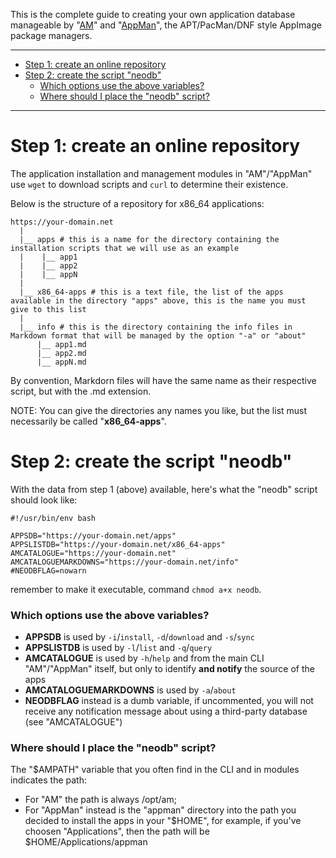 This is the complete guide to creating your own application database manageable by "[AM](https://github.com/ivan-hc/AM)" and "[AppMan](https://github.com/ivan-hc/AppMan)", the APT/PacMan/DNF style AppImage package managers.

-------------------------------
- [Step 1: create an online repository](#step-1-create-an-online-repository)
- [Step 2: create the script "neodb"](#step-2-create-the-script-neodb)
  - [Which options use the above variables?](#which-options-use-the-above-variables)
  - [Where should I place the "neodb" script?](#where-should-i-place-the-neodb-script)
-------------------------------

# Step 1: create an online repository
The application installation and management modules in "AM"/"AppMan" use `wget` to download scripts and `curl` to determine their existence.

Below is the structure of a repository for x86_64 applications:
```
https://your-domain.net
  |
  |__ apps # this is a name for the directory containing the installation scripts that we will use as an example
  |    |__ app1                     
  |    |__ app2
  |    |__ appN
  |
  |__ x86_64-apps # this is a text file, the list of the apps available in the directory "apps" above, this is the name you must give to this list
  |
  |__ info # this is the directory containing the info files in Markdown format that will be managed by the option "-a" or "about"
      |__ app1.md
      |__ app2.md
      |__ appN.md
  ```
By convention, Markdorn files will have the same name as their respective script, but with the .md extension.

NOTE: You can give the directories any names you like, but the list must necessarily be called "**x86_64-apps**".

# Step 2: create the script "neodb"
With the data from step 1 (above) available, here's what the "neodb" script should look like:
```
#!/usr/bin/env bash

APPSDB="https://your-domain.net/apps"
APPSLISTDB="https://your-domain.net/x86_64-apps"
AMCATALOGUE="https://your-domain.net"
AMCATALOGUEMARKDOWNS="https://your-domain.net/info"
#NEODBFLAG=nowarn
```
remember to make it executable, command `chmod a+x neodb`.

### Which options use the above variables?
- **APPSDB** is used by `-i`/`install`, `-d`/`download` and `-s`/`sync`
- **APPSLISTDB** is used by `-l`/`list` and `-q`/`query`
- **AMCATALOGUE** is used by `-h`/`help` and from the main CLI "AM"/"AppMan" itself, but only to identify **and notify** the source of the apps
- **AMCATALOGUEMARKDOWNS** is used by `-a`/`about`
- **NEODBFLAG** instead is a dumb variable, if uncommented, you will not receive any notification message about using a third-party database (see "AMCATALOGUE")

### Where should I place the "neodb" script?
The "$AMPATH" variable that you often find in the CLI and in modules indicates the path:
- For "AM" the path is always /opt/am;
- For "AppMan" instead is the "appman" directory into the path you decided to install the apps in your "$HOME", for example, if you've choosen "Applications", then the path will be $HOME/Applications/appman

